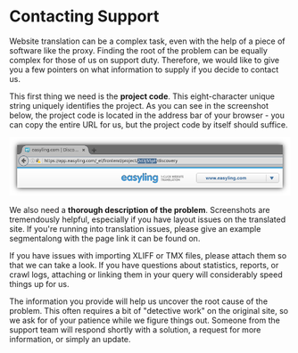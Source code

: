 # Contacting Support

Website translation can be a complex task, even with the help of a
piece of software like the proxy. Finding the root of the problem can
be equally complex for those of us on support duty. Therefore, we
would like to give you a few pointers on what information to supply if
you decide to contact us.

This first thing we need is the **project code**. This eight-character
unique string uniquely identifies the project. As you can see in the
screenshot below, the project code is located in the address bar of
your browser - you can copy the entire URL for us, but the project
code by itself should suffice.

![The project code can be found easiest from the browser Address Bar](../img/ProjectCode.png )

We also need a **thorough description of the problem**.  Screenshots
are tremendously helpful, especially if you have layout issues on the
translated site. If you're running into translation issues, please
give an example segmentalong with the page link it can be found on.

If you have issues with importing XLIFF or TMX files, please attach
them so that we can take a look. If you have questions about
statistics, reports, or crawl logs, attaching or linking them in your
query will considerably speed things up for us.

The information you provide will help us uncover the root cause of the
problem. This often requires a bit of "detective work" on the original
site, so we ask for of your patience while we figure things
out. Someone from the support team will respond shortly with a
solution, a request for more information, or simply an update.
